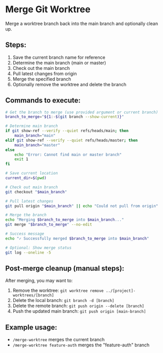 # Merge Git Worktree

Merge a worktree branch back into the main branch and optionally clean up.

## Steps:

1. Save the current branch name for reference
2. Determine the main branch (main or master)
3. Check out the main branch
4. Pull latest changes from origin
5. Merge the specified branch
6. Optionally remove the worktree and delete the branch

## Commands to execute:

```bash
# Get the branch to merge (use provided argument or current branch)
branch_to_merge="${1:-$(git branch --show-current)}"

# Determine main branch
if git show-ref --verify --quiet refs/heads/main; then
    main_branch="main"
elif git show-ref --verify --quiet refs/heads/master; then
    main_branch="master"
else
    echo "Error: Cannot find main or master branch"
    exit 1
fi

# Save current location
current_dir=$(pwd)

# Check out main branch
git checkout "$main_branch"

# Pull latest changes
git pull origin "$main_branch" || echo "Could not pull from origin"

# Merge the branch
echo "Merging $branch_to_merge into $main_branch..."
git merge "$branch_to_merge" --no-edit

# Success message
echo "✓ Successfully merged $branch_to_merge into $main_branch"

# Optional: Show merge status
git log --oneline -5
```

## Post-merge cleanup (manual steps):

After merging, you may want to:
1. Remove the worktree: `git worktree remove ../[project]-worktrees/[branch]`
2. Delete the local branch: `git branch -d [branch]`
3. Delete the remote branch: `git push origin --delete [branch]`
4. Push the updated main branch: `git push origin [main-branch]`

## Example usage:
- `/merge-worktree` merges the current branch
- `/merge-worktree feature-auth` merges the "feature-auth" branch
